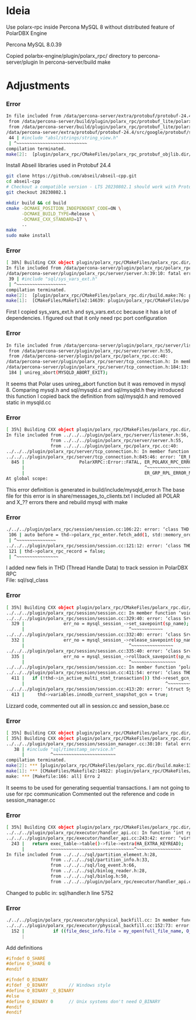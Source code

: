 # Ideia

Use polarx-rpc inside Percona MySQL 8 without distributed feature of PolarDBX Engine

Percona MySQL 8.0.39

Copied polarbx-engine/plugin/polarx_rpc/ directory to percona-server/plugin
In percona-server/build
make

# Adjustments

### Error
```bash
In file included from /data/percona-server/extra/protobuf/protobuf-24.4/src/google/protobuf/io/coded_stream.h:130,
 from /data/percona-server/build/plugin/polarx_rpc/protobuf_lite/polarx.pb.h:24,
 from /data/percona-server/build/plugin/polarx_rpc/protobuf_lite/polarx.pb.cc:4:
/data/percona-server/extra/protobuf/protobuf-24.4/src/google/protobuf/stubs/common.h:44:10: fatal error: absl/strings/string_view.h: Arquivo ou diretório inexistente
 44 | #include "absl/strings/string_view.h"
 | ^~~~~~~~~~~~~~~~~~~~~~~~~~~~
compilation terminated.
make[2]:  [plugin/polarx_rpc/CMakeFiles/polarx_rpc_protobuf_objlib.dir/build.make:208: plugin/polarx_rpc/CMakeFiles/polarx_rpc_protobuf_objlib.dir/protobuf_lite/polarx.pb.cc.o] Erro 1
```

Install Abseil libraries used in Protobuf 24.4

```bash
git clone https://github.com/abseil/abseil-cpp.git
cd abseil-cpp
# Checkout a compatible version - LTS 20230802.1 should work with Protobuf 24.4
git checkout 20230802.1

mkdir build && cd build
cmake -DCMAKE_POSITION_INDEPENDENT_CODE=ON \
      -DCMAKE_BUILD_TYPE=Release \
      -DCMAKE_CXX_STANDARD=17 \
      ..
make
sudo make install
```

### Error

```bash
[ 38%] Building CXX object plugin/polarx_rpc/CMakeFiles/polarx_rpc.dir/polarx_rpc.cc.o
In file included from /data/percona-server/plugin/polarx_rpc/polarx_rpc.cc:40:
/data/percona-server/plugin/polarx_rpc/server/server.h:39:10: fatal error: sql/sys_vars_ext.h: Arquivo ou diretório inexistente
 39 | #include "sql/sys_vars_ext.h"
 | ^~~~~~~~~~~~~~~~~~~~
compilation terminated.
make[2]:  [plugin/polarx_rpc/CMakeFiles/polarx_rpc.dir/build.make:76: plugin/polarx_rpc/CMakeFiles/polarx_rpc.dir/polarx_rpc.cc.o] Erro 1
make[1]:  [CMakeFiles/Makefile2:14639: plugin/polarx_rpc/CMakeFiles/polarx_rpc.dir/all] 
```

First I copied sys_vars_ext.h and sys_vars.ext.cc because it has a lot of dependencies.
I figured out that it only need rpc port configuration

### Error

```bash
In file included from /data/percona-server/plugin/polarx_rpc/server/listener.h:56,
 from /data/percona-server/plugin/polarx_rpc/server/server.h:55,
 from /data/percona-server/plugin/polarx_rpc/polarx_rpc.cc:40:
/data/percona-server/plugin/polarx_rpc/server/tcp_connection.h: In member function ‘void polarx_rpc::CtcpConnection::fin(const char*)’:
/data/percona-server/plugin/polarx_rpc/server/tcp_connection.h:184:13: error: ‘unireg_abort’ was not declared in this scope
 184 | unireg_abort(MYSQLD_ABORT_EXIT);
```

It seems that Polar uses unireg_abort function but it was removed in mysql 8.
Comparing mysql.h and sql/mysqld.c and sql/mysqld.h they introduced this function
I copied back the definition from sql/mysqld.h and removed static in mysqld.cc


### Error

```bash
[ 35%] Building CXX object plugin/polarx_rpc/CMakeFiles/polarx_rpc.dir/polarx_rpc.cc.o
In file included from ../../../plugin/polarx_rpc/server/listener.h:56,
                 from ../../../plugin/polarx_rpc/server/server.h:55,
                 from ../../../plugin/polarx_rpc/polarx_rpc.cc:40:
../../../plugin/polarx_rpc/server/tcp_connection.h: In member function ‘virtual bool polarx_rpc::CtcpConnection::events(uint32_t, int, int)’:
../../../plugin/polarx_rpc/server/tcp_connection.h:845:46: error: ‘ER_POLARX_RPC_ERROR_MSG’ was not declared in this scope; did you mean ‘ER_GRP_RPL_ERROR_MSG’?
  845 |                     PolarXRPC::Error::FATAL, ER_POLARX_RPC_ERROR_MSG,
      |                                              ^~~~~~~~~~~~~~~~~~~~~~~
      |                                              ER_GRP_RPL_ERROR_MSG
At global scope:
```

This error definition is generated in build/include/mysqld_error.h
The base file for this error is in share/messages_to_clients.txt
I included all POLAR and X_?? errors there and rebuild mysql with make

### Error

```bash
./../../plugin/polarx_rpc/session/session.cc:106:22: error: ‘class THD’ has no member named ‘polarx_rpc_enter’
 106 | auto before = thd->polarx_rpc_enter.fetch_add(1, std::memory_order_acquire);
 | ^~~~~~~~~~~~~~~~
../../../plugin/polarx_rpc/session/session.cc:121:12: error: ‘class THD’ has no member named ‘polarx_rpc_record’
 121 | thd->polarx_rpc_record = false;
 | ^~~~~~~~~~~~~~~~~
```

I added new fiels in THD (Thread Handle Data) to track session in PolarDBX RPC  
File: sql/sql_class

### Error

```bash
[ 35%] Building CXX object plugin/polarx_rpc/CMakeFiles/polarx_rpc.dir/session/session.cc.o
../../../plugin/polarx_rpc/session/session.cc: In member function ‘void polarx_rpc::Csession::dispatch(polarx_rpc::msg_t&&, bool&)’:
../../../plugin/polarx_rpc/session/session.cc:329:40: error: ‘class Srv_session’ has no member named ‘set_savepoint’
  329 |               err_no = mysql_session_->set_savepoint(sp_name);
      |                                        ^~~~~~~~~~~~~
../../../plugin/polarx_rpc/session/session.cc:332:40: error: ‘class Srv_session’ has no member named ‘release_savepoint’
  332 |               err_no = mysql_session_->release_savepoint(sp_name);
      |                                        ^~~~~~~~~~~~~~~~~
../../../plugin/polarx_rpc/session/session.cc:335:40: error: ‘class Srv_session’ has no member named ‘rollback_savepoint’
  335 |               err_no = mysql_session_->rollback_savepoint(sp_name);
      |                                        ^~~~~~~~~~~~~~~~~~
../../../plugin/polarx_rpc/session/session.cc: In member function ‘polarx_rpc::err_t polarx_rpc::Csession::sql_stmt_execute(const PolarXRPC::Sql::StmtExecute&)’:
../../../plugin/polarx_rpc/session/session.cc:411:54: error: ‘class THD’ has no member named ‘reset_gcn_variables’
  411 |   if (!thd->in_active_multi_stmt_transaction()) thd->reset_gcn_variables();
      |                                                      ^~~~~~~~~~~~~~~~~~~
../../../plugin/polarx_rpc/session/session.cc:413:20: error: ‘struct System_variables’ has no member named ‘innodb_current_snapshot_gcn’
  413 |     thd->variables.innodb_current_snapshot_gcn = true;
```

Lizzard code, commented out all in session.cc and session_base.cc

### Error

```bash
[ 35%] Building CXX object plugin/polarx_rpc/CMakeFiles/polarx_rpc.dir/session/session_base.cc.o
[ 35%] Building CXX object plugin/polarx_rpc/CMakeFiles/polarx_rpc.dir/session/session_manager.cc.o
../../../plugin/polarx_rpc/session/session_manager.cc:38:10: fatal error: sql/timestamp_service.h: Arquivo ou diretório inexistente
   38 | #include "sql/timestamp_service.h"
      |          ^~~~~~~~~~~~~~~~~~~~~~~~~
compilation terminated.
make[2]: *** [plugin/polarx_rpc/CMakeFiles/polarx_rpc.dir/build.make:132: plugin/polarx_rpc/CMakeFiles/polarx_rpc.dir/session/session_manager.cc.o] Erro 1
make[1]: *** [CMakeFiles/Makefile2:14922: plugin/polarx_rpc/CMakeFiles/polarx_rpc.dir/all] Erro 2
make: *** [Makefile:166: all] Erro 2
```

It seems to be used for generating sequential transactions.
I am not going to use for rpc communication
Commented out the reference and code in session_manager.cc

### Error

```bash
[ 35%] Building CXX object plugin/polarx_rpc/CMakeFiles/polarx_rpc.dir/executor/handler_api.cc.o
../../../plugin/polarx_rpc/executor/handler_api.cc: In function ‘int rpc_executor::handler_set_key_read_only(ExecTable*)’:
../../../plugin/polarx_rpc/executor/handler_api.cc:243:42: error: ‘virtual int handler::extra(ha_extra_function)’ is private within this context
  243 |   return exec_table->table()->file->extra(HA_EXTRA_KEYREAD);
      |          ~~~~~~~~~~~~~~~~~~~~~~~~~~~~~~~~^~~~~~~~~~~~~~~~~~
In file included from ../../../sql/partition_element.h:28,
                 from ../../../sql/partition_info.h:33,
                 from ../../../sql/log_event.h:66,
                 from ../../../sql/binlog_reader.h:28,
                 from ../../../sql/binlog.h:50,
                 from ../../../plugin/polarx_rpc/executor/handler_api.cc:33:
```

Changed to public in: sql/handler.h line 5752 

### Error

```bash
./../../plugin/polarx_rpc/executor/physical_backfill.cc: In member function ‘polarx_rpc::err_t rpc_executor::Physical_backfill::check_file_existence(const PolarXRPC::PhysicalBackfill::GetFileInfoOperator&, PolarXRPC::PhysicalBackfill::GetFileInfoOperator&)’:
../../../plugin/polarx_rpc/executor/physical_backfill.cc:152:73: error: ‘O_SHARE’ was not declared in this scope
  152 |           if ((file_desc_info.file = my_open(full_file_name, O_RDONLY | O_SHARE,
      |                                                                         ^~~~~~~
```

Add definitions

```c
#ifndef O_SHARE
#define O_SHARE 0
#endif

#ifndef O_BINARY
#ifdef _O_BINARY        // Windows style
#define O_BINARY _O_BINARY
#else
#define O_BINARY 0      // Unix systems don't need O_BINARY
#endif
#endif
```

